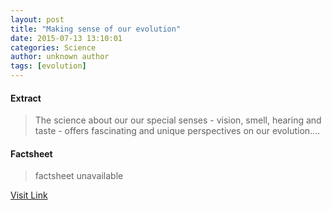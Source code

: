 ```yaml
---
layout: post
title: "Making sense of our evolution"
date: 2015-07-13 13:10:01
categories: Science
author: unknown author
tags: [evolution]
---
```



#### Extract
>The science about our our special senses - vision, smell, hearing and taste - offers fascinating and unique perspectives on our evolution....

#### Factsheet
>factsheet unavailable

[Visit Link](http://phys.org/news/2015-07-evolution.html)


